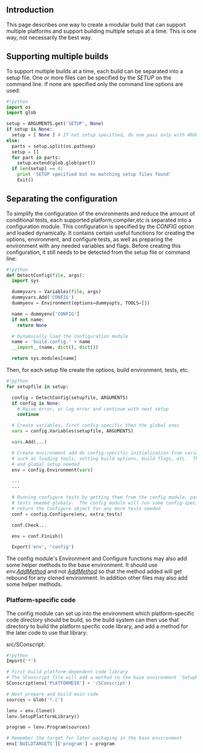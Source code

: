 

## Introduction

This page describes one way to create a modular build that can support multiple platforms and support building multiple setups at a time.  This is one way, not necessarily the best way. 


## Supporting multiple builds

To support multiple builds at a time, each build can be separated into a setup file.  One or more files can be specified by the _SETUP_ on the command line.  If none are specified only the command line options are used: 


```python
#!python 
import os
import glob

setup = ARGUMENTS.get('SETUP', None)
if setup is None:
  setup = [ None ] # If not setup specified, do one pass only with ARGUMENTS
else:
  parts = setup.split(os.pathsep)
  setup = []
  for part in parts:
    setup.extend(glob.glob(part))
  if len(setup) == 0:
    print 'SETUP specified but no matching setup files found'
    Exit()
```

## Separating the configuration

To simplify the configuration of the environments and reduce the amount of conditional tests, each supported platform,compiler,etc is separated into a configuration module.  This configuration is specified by the _CONFIG_ option and loaded dynamically.  It contains certain useful functions for creating the options, environment, and configure tests, as well as preparing the environment with any needed variables and flags.  Before creating this configuration, it still needs to be detected from the setup file or command line: 


```python
#!python 
def DetectConfig(file, args):
  import sys

  dummyvars = Variables(file, args)
  dummyvars.Add('CONFIG')
  dummyenv = Environment(options=dummyopts, TOOLS=[])

  name = dummyenv['CONFIG']
  if not name:
    return None

  # Dynamically load the configuration module
  name = 'build.config.' + name
  __import__(name, dict(), dict())

  return sys.modules[name]
```
Then, for each setup file create the options, build environment, tests, etc. 


```python
#!python 
for setupfile in setup:

  config = DetectConfig(setupfile, ARGUMENTS)
  if config is None:
    # Raise error, or log error and continue with next setup
    continue

  # Create variables, first config-specific then the global ones
  vars = config.Variables(setupfile, ARGUMENTS)

  vars.Add(...)

  # Create environment add do config-specific initialization from variables
  # such as loading tools, setting build options, build flags, etc.  Then do
  # and global setup needed
  env = config.Environment(vars)

  ...
  ...

  # Running configure tests by getting them from the config module, passing in any extra
  # tests needed globaly.  The config module will run some config-specific tests and then
  # return the Configure object for any more tests needed
  conf = config.Configure(env, extra_tests)

  conf.Check...

  env = conf.Finish()

  Export('env', 'config')
```
The config module's Environment and Configure functions may also add some helper methods to the base environment.  It should use _env.[AddMethod](AddMethod)_ and not _[AddMethod](AddMethod)_ so that the method added will get rebound for any cloned environment.  In addition other files may also add some helper methods. 


### Platform-specific code

The config module can set up into the environment which platform-specific code directory should be build, so the build system can then use that directory to build the platform specfic code library, and add a method for the later code to use that library: 

src/SConscript: 
```python
#!python 
Import('*')

# First build platform-dependent code library
# The SConscript file will add a method to the base environment 'SetupPlatformLibrary'
SConscript(env['PLATFORMDIR'] + '/SConscript')

# Next prepare and build main code
sources = Glob('*.c')

lenv = env.Clone()
lenv.SetupPlatformLibrary()

program = lenv.Program(sources)

# Remember the target for later packaging in the base environment
env['BUILDTARGETS']['program'] = program
```